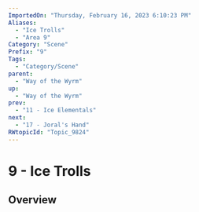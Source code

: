 ```yaml
---
ImportedOn: "Thursday, February 16, 2023 6:10:23 PM"
Aliases:
  - "Ice Trolls"
  - "Area 9"
Category: "Scene"
Prefix: "9"
Tags:
  - "Category/Scene"
parent:
  - "Way of the Wyrm"
up:
  - "Way of the Wyrm"
prev:
  - "11 - Ice Elementals"
next:
  - "17 - Joral's Hand"
RWtopicId: "Topic_9824"
---
```

# 9 - Ice Trolls
## Overview
